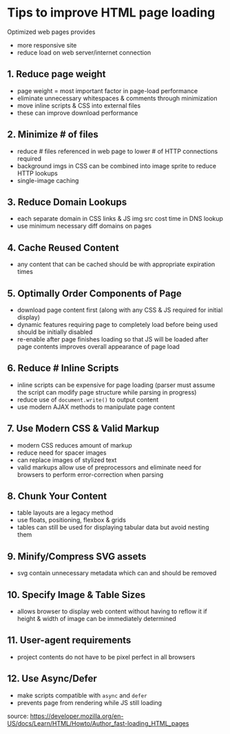 # Tips to improve HTML page loading

Optimized web pages provides
  - more responsive site
  - reduce load on web server/internet connection

## 1. Reduce page weight
- page weight = most important factor in page-load performance
- eliminate unnecessary whitespaces & comments through minimization
- move inline scripts & CSS into external files
- these can improve download performance

## 2. Minimize # of files
- reduce # files referenced in web page to lower # of HTTP connections required
- background imgs in CSS can be combined into image sprite to reduce HTTP lookups
- single-image caching

## 3. Reduce Domain Lookups
- each separate domain in CSS links & JS img src cost time in DNS lookup
- use minimum necessary diff domains on pages

## 4. Cache Reused Content
- any content that can be cached should be with appropriate expiration times

## 5. Optimally Order Components of Page
- download page content first (along with any CSS & JS required for initial display)
- dynamic features requiring page to completely load before being used should be initially disabled
- re-enable after page finishes loading so that JS will be loaded after page contents improves overall appearance of page load

## 6. Reduce # Inline Scripts
- inline scripts can be expensive for page loading (parser must assume the script can modify page structure while parsing in progress)
- reduce use of `document.write()` to output content
- use modern AJAX methods to manipulate page content

## 7. Use Modern CSS & Valid Markup
- modern CSS reduces amount of markup
- reduce need for spacer images
- can replace images of stylized text
- valid markups allow use of preprocessors and eliminate need for browsers to perform error-correction when parsing

## 8. Chunk Your Content
- table layouts are a legacy method
- use floats, positioning, flexbox & grids
- tables can still be used for displaying tabular data but avoid nesting them

## 9. Minify/Compress SVG assets
- svg contain unnecessary metadata which can and should be removed

## 10. Specify Image & Table Sizes
- allows browser to display web content without having to reflow it if height & width of image can be immediately determined

## 11. User-agent requirements
- project contents do not have to be pixel perfect in all browsers

## 12. Use Async/Defer  
- make scripts compatible with `async` and `defer`
- prevents page from rendering while JS still loading



source: https://developer.mozilla.org/en-US/docs/Learn/HTML/Howto/Author_fast-loading_HTML_pages
